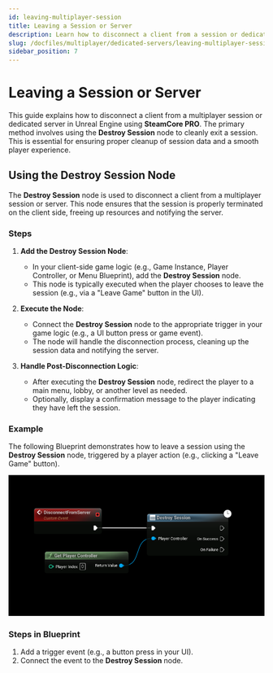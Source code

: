 ```yaml
---
id: leaving-multiplayer-session
title: Leaving a Session or Server
description: Learn how to disconnect a client from a session or dedicated server in Unreal Engine using the SteamCore PRO Destroy Session node.
slug: /docfiles/multiplayer/dedicated-servers/leaving-multiplayer-session
sidebar_position: 7
---
```



# Leaving a Session or Server

This guide explains how to disconnect a client from a multiplayer session or dedicated server in Unreal Engine using **SteamCore PRO**. The primary method involves using the **Destroy Session** node to cleanly exit a session. This is essential for ensuring proper cleanup of session data and a smooth player experience.

## Using the Destroy Session Node
The **Destroy Session** node is used to disconnect a client from a multiplayer session or server. This node ensures that the session is properly terminated on the client side, freeing up resources and notifying the server.

### Steps
1. **Add the Destroy Session Node**:
   - In your client-side game logic (e.g., Game Instance, Player Controller, or Menu Blueprint), add the **Destroy Session** node.
   - This node is typically executed when the player chooses to leave the session (e.g., via a "Leave Game" button in the UI).

2. **Execute the Node**:
   - Connect the **Destroy Session** node to the appropriate trigger in your game logic (e.g., a UI button press or game event).
   - The node will handle the disconnection process, cleaning up the session data and notifying the server.

3. **Handle Post-Disconnection Logic**:
   - After executing the **Destroy Session** node, redirect the player to a main menu, lobby, or another level as needed.
   - Optionally, display a confirmation message to the player indicating they have left the session.

### Example
The following Blueprint demonstrates how to leave a session using the **Destroy Session** node, triggered by a player action (e.g., clicking a "Leave Game" button).

![Destroy Session Example](../../../../static/img/leave_server.png)

### Steps in Blueprint
1. Add a trigger event (e.g., a button press in your UI).
2. Connect the event to the **Destroy Session** node.